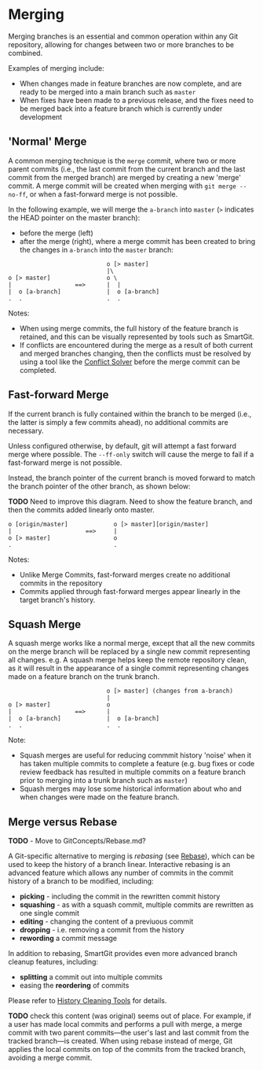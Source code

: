 # Merging

Merging branches is an essential and common operation within any Git repository, allowing for changes between two or more branches to be combined.

Examples of merging include:
- When changes made in feature branches are now complete, and are ready to be merged into a main branch such as `master`
- When fixes have been made to a previous release, and the fixes need to be merged back into a feature branch which is currently under development

## 'Normal' Merge

A common merging technique is the `merge` commit, where two or more parent commits (i.e., the last commit from the current branch and the last commit from the merged branch) are merged by creating a new 'merge' commit.
A merge commit will be created when merging with `git merge --no-ff`, or when a fast-forward merge is not possible.

In the following example, we will merge the `a-branch` into `master` (`>` indicates the HEAD pointer on the master branch):
- before the merge (left)
- after the merge (right), where a merge commit has been created to bring the changes in `a-branch` into the `master` branch:

``` text
                            o [> master]
                            |\
o [> master]                o \
|                  ==>      |  |
|  o [a-branch]             |  o [a-branch]
.  .                        .  .
```

Notes:
- When using merge commits, the full history of the feature branch is retained, and this can be visually represented by tools such as SmartGit.
- If conflicts are encountered during the merge as a result of both current and merged branches changing, then the conflicts must be resolved by using a tool like the [Conflict Solver](Conflict-Solver.md) before the merge commit can be completed.

## Fast-forward Merge

If the current branch is fully contained within the branch to be merged (i.e., the latter is simply a few commits ahead), no
additional commits are necessary. 

Unless configured otherwise, by default, git will attempt a fast forward merge where possible. 
The `--ff-only` switch will cause the merge to fail if a fast-forward merge is not possible.

Instead, the branch pointer of the current branch is moved forward to match the branch pointer of the other
branch, as shown below:

**TODO** Need to improve this diagram. Need to show the feature branch, and then the commits added linearly onto master.

``` text
o [origin/master]             o [> master][origin/master]
|                     ==>     |
o [> master]                  o
.                             .
```

Notes:
- Unlike Merge Commits, fast-forward merges create no additional commits in the repository
- Commits applied through fast-forward merges appear linearly in the target branch's history.

## Squash Merge

A squash merge works like a normal merge, except that all the new commits on the merge branch will be replaced by a single new commit representing all changes.
e.g. A squash merge helps keep the remote repository clean, as it will result in the appearance of a single commit representing changes made on a feature branch on the trunk branch.

``` text
                            o [> master] (changes from a-branch)
                            |
o [> master]                o
|                  ==>      |
|  o [a-branch]             |  o [a-branch]
.  .                        .  .
```

Note:
- Squash merges are useful for reducing commmit history 'noise' when it has taken multiple commits to complete a feature
  (e.g. bug fixes or code review feedback has resulted in multiple commits on a feature branch prior to merging into a trunk branch such as `master`)
- Squash merges may lose some historical information about who and when changes were made on the feature branch.


## Merge versus Rebase
**TODO** - Move to GitConcepts/Rebase.md?

A Git-specific alternative to merging is *rebasing* (see [Rebase](Rebase.md)), which can be used to keep the history of a branch linear.
Interactive rebasing is an advanced feature which allows any number of commits in the commit history of a branch to be modified, including:

- **picking** - including the commit in the rewritten commit history
- **squashing** - as with a squash commit, multiple commits are rewritten as one single commit
- **editing** - changing the content of a previuous commit
- **dropping** - i.e. removing a commit from the history
- **rewording** a commit message

In addition to rebasing, SmartGit provides even more advanced branch cleanup features, including:
- **splitting** a commit out into multiple commits
- easing the **reordering** of commits

Please refer to [History Cleaning Tools](GitCommands/CleanupTools.md) for details.

**TODO** check this content (was original) seems out of place.
For example, if a user has made local commits and performs a pull with merge, a merge commit with two parent commits—the user's last
and last commit from the tracked branch—is created. 
When using rebase instead of merge, Git applies the local commits on top of the commits from the tracked branch, avoiding a merge commit.
